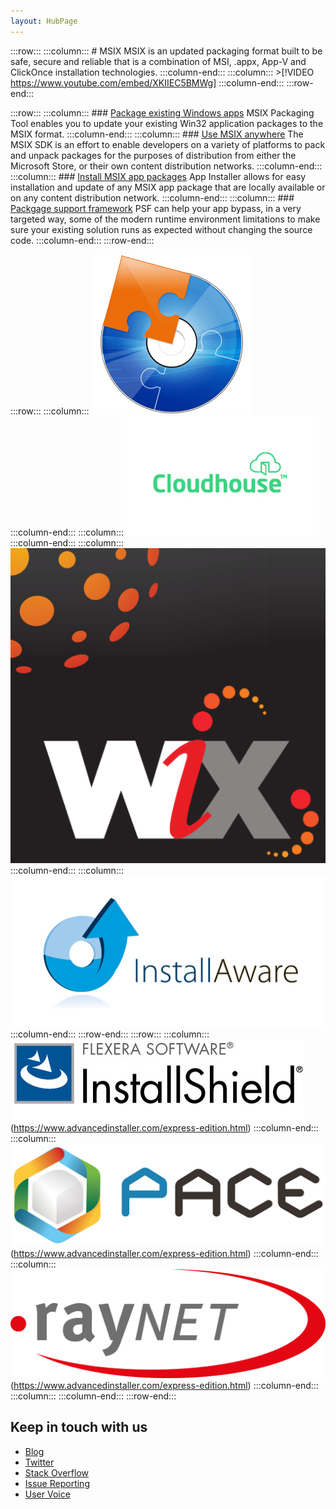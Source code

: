 ```yaml
---
layout: HubPage
---
```


:::row:::
    :::column:::
       # MSIX
        MSIX is an updated packaging format built to be safe, secure and reliable that is a combination of MSI, .appx, App-V and ClickOnce installation technologies. 
    :::column-end:::
    :::column:::
        >[!VIDEO https://www.youtube.com/embed/XKIIEC5BMWg]
    :::column-end:::
:::row-end:::


:::row:::
    :::column:::
        ### [Package existing Windows apps](color.md)
        MSIX Packaging Tool enables you to update your existing Win32 application packages to the MSIX format.
    :::column-end:::
    :::column:::
        ### [Use MSIX anywhere](typography.md)
      The MSIX SDK is an effort to enable developers on a variety of platforms to pack and unpack packages for the purposes of distribution from either the Microsoft Store, or their own content distribution networks.
    :::column-end:::
        :::column:::
        ### [Install MSIX app packages](color.md)
        App Installer allows for easy installation and update of any MSIX app package that are locally available or on any content distribution network.
    :::column-end:::
    :::column:::
       ### [Packgage support framework](typography.md)
PSF can help your app bypass, in a very targeted way, some of the modern runtime environment limitations to make sure your existing solution runs as expected without changing the source code.
    :::column-end:::
:::row-end:::


:::row:::
    :::column:::
       [![alt+text](images/ai-logo.png)](https://www.advancedinstaller.com/express-edition.html)  
    :::column-end:::
    :::column:::
        [![alt+text](images/chouse-logo.png)](https://www.advancedinstaller.com/express-edition.html)  
    :::column-end:::
    :::column:::
	[![alt+text](images/fg-logo.png)](https://www.advancedinstaller.com/express-edition.html)     
	:::column-end:::
    :::column:::
	[![alt+text](images/installaware-logo.png)](https://www.advancedinstaller.com/express-edition.html)
	 :::column-end:::
:::row-end:::
:::row:::
    :::column:::
	![alt+text](images/installshield-logo.jpg)(https://www.advancedinstaller.com/express-edition.html)
	:::column-end:::
    :::column:::
	![alt+text](images/pace-logo.png)(https://www.advancedinstaller.com/express-edition.html)
	:::column-end:::
    :::column:::
	![alt+text](images/raynet-logo.png)(https://www.advancedinstaller.com/express-edition.html)
	:::column-end:::
    :::column:::
	:::column-end:::
:::row-end:::

</div>
 <div class="container centered pageFooter">
        <h2>Keep in touch with us</h2>
        <ul class="links">
           <li>
                <a href="https://go.microsoft.com/fwlink/?linkid=833100">
                    Blog
                </a>
            </li>
            <li>
                <a href="https://go.microsoft.com/fwlink/?linkid=833101">
                    Twitter
                </a>
            </li>
            <li>
                <a href="https://go.microsoft.com/fwlink/?linkid=833103">
                    Stack Overflow
                </a>
            </li>
            <li>
                <a href="https://go.microsoft.com/fwlink/?linkid=874480">
                    Issue Reporting
                </a>
            </li>
            <li>
                <a href="https://go.microsoft.com/fwlink/?linkid=833105">
                    User Voice
                </a>
            </li>
        </ul>
    </div>
</div>